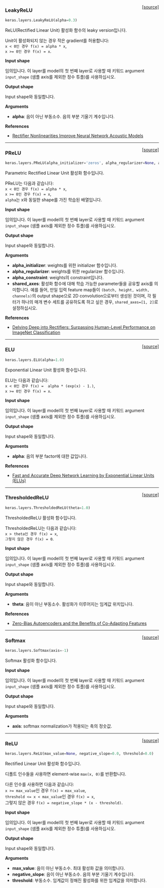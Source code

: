 <span style="float:right;">[[source]](https://github.com/keras-team/keras/blob/master/keras/layers/advanced_activations.py#L19)</span>
### LeakyReLU

```python
keras.layers.LeakyReLU(alpha=0.3)
```

ReLU(Rectified Linear Unit) 활성화 함수의 leaky version입니다.

Unit이 활성화되지 않는 경우 작은 gradient를 허용합니다:  
`x < 0인 경우 f(x) = alpha * x`,  
`x >= 0인 경우 f(x) = x`.

__Input shape__

임의입니다. 이 layer를 model의 첫 번째 layer로 사용할 때 키워드 argument `input_shape` (샘플 axis를 제외한 정수 튜플)를 사용하십시오.

__Output shape__

Input shape와 동일합니다.

__Arguments__

- __alpha__: 음이 아닌 부동소수. 음의 부분 기울기 계수입니다.

__References__

- [Rectifier Nonlinearities Improve Neural Network Acoustic Models](
   https://ai.stanford.edu/~amaas/papers/relu_hybrid_icml2013_final.pdf)

----

<span style="float:right;">[[source]](https://github.com/keras-team/keras/blob/master/keras/layers/advanced_activations.py#L59)</span>
### PReLU

```python
keras.layers.PReLU(alpha_initializer='zeros', alpha_regularizer=None, alpha_constraint=None, shared_axes=None)
```

Parametric Rectified Linear Unit 활성화 함수입니다.

PReLU는 다음과 같습니다:  
`x < 0인 경우 f(x) = alpha * x`,  
`x >= 0인 경우 f(x) = x`,  
`alpha`는 x와 동일한 shape를 가진 학습된 배열입니다.

__Input shape__

임의입니다. 이 layer를 model의 첫 번째 layer로 사용할 때 키워드 argument `input_shape` (샘플 axis를 제외한 정수 튜플)를 사용하십시오.

__Output shape__

Input shape와 동일합니다.

__Arguments__

- __alpha_initializer__: weights를 위한 initializer 함수입니다.
- __alpha_regularizer__: weights를 위한 regularizer 함수입니다.
- __alpha_constraint__: weights의 constraint입니다.
- __shared_axes__: 활성화 함수에 대해 학습 가능한 parameter들을 공유할 axis를 의미합니다. 예를 들어, 만일 입력 feature map들이 `(batch, height, width, channels)`의 output shape으로 2D convolution으로부터 생성된 것이며, 각 필터가 하나의 매개 변수 세트를 공유하도록 하고 싶은 경우, `shared_axes=[1, 2]`로 설정하십시오.

__References__

- [Delving Deep into Rectifiers: Surpassing Human-Level Performance on
   ImageNet Classification](https://arxiv.org/abs/1502.01852)

----

<span style="float:right;">[[source]](https://github.com/keras-team/keras/blob/master/keras/layers/advanced_activations.py#L153)</span>
### ELU

```python
keras.layers.ELU(alpha=1.0)
```

Exponential Linear Unit 활성화 함수입니다.

ELU는 다음과 같습니다:  
`x < 0인 경우 f(x) =  alpha * (exp(x) - 1.)`,  
`x >= 0인 경우 f(x) = x`.

__Input shape__

임의입니다. 이 layer를 model의 첫 번째 layer로 사용할 때 키워드 argument `input_shape` (샘플 axis를 제외한 정수 튜플)를 사용하십시오.

__Output shape__

Input shape와 동일합니다.

__Arguments__

- __alpha__: 음의 부분 factor에 대한 값입니다.

__References__

- [Fast and Accurate Deep Network Learning by Exponential Linear Units
   (ELUs)](https://arxiv.org/abs/1511.07289v1)

----

<span style="float:right;">[[source]](https://github.com/keras-team/keras/blob/master/keras/layers/advanced_activations.py#L193)</span>
### ThresholdedReLU

```python
keras.layers.ThresholdedReLU(theta=1.0)
```

ThresholdedReLU 활성화 함수입니다.

ThresholdedReLU는 다음과 같습니다:  
`x > theta인 경우 f(x) = x`,  
`그렇지 않은 경우 f(x) = 0`.

__Input shape__

임의입니다. 이 layer를 model의 첫 번째 layer로 사용할 때 키워드 argument `input_shape` (샘플 axis를 제외한 정수 튜플)를 사용하십시오.

__Output shape__

Input shape와 동일합니다.

__Arguments__

- __theta__: 음이 아닌 부동소수. 활성화가 이루어지는 임계값 위치입니다.

__References__

- [Zero-Bias Autoencoders and the Benefits of Co-Adapting Features](
   https://arxiv.org/abs/1402.3337)

----

<span style="float:right;">[[source]](https://github.com/keras-team/keras/blob/master/keras/layers/advanced_activations.py#L233)</span>
### Softmax

```python
keras.layers.Softmax(axis=-1)
```

Softmax 활성화 함수입니다.

__Input shape__

임의입니다. 이 layer를 model의 첫 번째 layer로 사용할 때 키워드 argument `input_shape` (샘플 axis를 제외한 정수 튜플)를 사용하십시오.

__Output shape__

Input shape와 동일합니다.

__Arguments__

- __axis__: softmax normalization가 적용되는 축의 정숫값.

----

<span style="float:right;">[[source]](https://github.com/keras-team/keras/blob/master/keras/layers/advanced_activations.py#L265)</span>
### ReLU

```python
keras.layers.ReLU(max_value=None, negative_slope=0.0, threshold=0.0)
```

Rectified Linear Unit 활성화 함수입니다.

디폴트 인수들을 사용하면 element-wise `max(x, 0)`를 반환합니다.

다른 인수를 사용하면 다음과 같습니다:  
`x >= max_value`인 경우 `f(x) = max_value`,  
`threshold <= x < max_value`인 경우 `f(x) = x`,  
그렇지 않은 경우 `f(x) = negative_slope * (x - threshold)`.

__Input shape__

임의입니다. 이 layer를 model의 첫 번째 layer로 사용할 때 키워드 argument `input_shape` (샘플 axis를 제외한 정수 튜플)를 사용하십시오.

__Output shape__

Input shape와 동일합니다.

__Arguments__

- __max_value__: 음이 아닌 부동소수. 최대 활성화 값을 의미합니다.
- __negative_slope__: 음이 아닌 부동소수. 음의 부분 기울기 계수입니다.
- __threshold__: 부동소수. 임계값이 정해진 활성화를 위한 임계값을 의미합니다.

